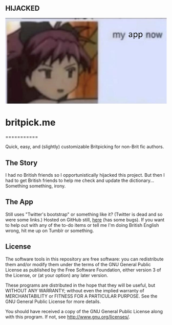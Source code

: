 ## HIJACKED

<img max-width=200px src="https://raw.githubusercontent.com/jihnari/britpick.meV2/refs/heads/master/myapp.png"/>


# britpick.me
===========

Quick, easy, and (slightly) customizable Britpicking for non-Brit fic authors.

## The Story

I had no British friends so  I opportunistically hijacked this project. But then I had to get British friends to help me check and update the dictionary... Something something, irony. 

## The App

Still uses "Twitter's bootstrap" or something like it? (Twitter is dead and so were some links.) Hosted on GitHub still, [here](https://jihnari.github.io/britpick.meV2/) (has some bugs). If you want to help out with any of the to-do items or tell me I'm doing British English wrong, hit me up on Tumblr or something.

## License

The software tools in this repository are free software: you can redistribute them and/or modify them under the terms of the GNU General Public License as published by the Free Software Foundation, either version 3 of the License, or (at your option) any later version.

These programs are distributed in the hope that they will be useful, but WITHOUT ANY WARRANTY; without even the implied warranty of MERCHANTABILITY or FITNESS FOR A PARTICULAR PURPOSE. See the GNU General Public License for more details.

You should have received a copy of the GNU General Public License along with this program. If not, see <http://www.gnu.org/licenses/>.

